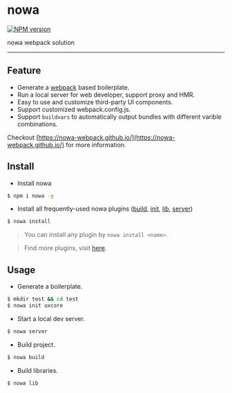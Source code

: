 # nowa

[![NPM version](https://img.shields.io/npm/v/nowa.svg?style=flat)](https://npmjs.org/package/nowa)

nowa webpack solution

----

## Feature

- Generate a [webpack](https://github.com/webpack/webpack) based boilerplate.
- Run a local server for web developer, support proxy and HMR.
- Easy to use and customize third-party UI components.
- Support customized webpack.config.js.
- Support `buildvars` to automatically output bundles with different varible combinations.

Checkout [https://nowa-webpack.github.io/](https://nowa-webpack.github.io/) for more information.

## Install

- Install nowa

```bash
$ npm i nowa -g
```

- Install all frequently-used nowa plugins ([build](https://github.com/nowa-webpack/nowa-build), [init](https://github.com/nowa-webpack/nowa-init), [lib](https://github.com/nowa-webpack/nowa-lib), [server](https://github.com/nowa-webpack/nowa-server))

```bash
$ nowa install
```

> You can install any plugin by `nowa install <name>`.

> Find more plugins, visit [here](https://www.npmjs.com/search?q=nowa-).

## Usage

- Generate a boilerplate.

```bash
$ mkdir test && cd test
$ nowa init uxcore
```

- Start a local dev server.

```bash
$ nowa server
```

- Build project.

```bash
$ nowa build
```

- Build libraries.

```bash
$ nowa lib
```
